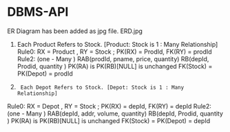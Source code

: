 # DBMS-API

ER Diagram has been added as jpg file.
ERD.jpg


1. Each Product Refers to Stock. [Product: Stock is  1 : Many Relationship]
Rule0:     RX = Product ,  RY = Stock ;  PK(RX) = ProdId,  FK(RY) = prodId
Rule2:  (one - Many )
RAB(prodId, pname, price, quantity)
RB(depId, Prodid, quantity )
PK(RA) is PK(RB)[NULL] is unchanged
FK(Stock) = PK(Depot) = prodId
 
2.      Each Depot Refers to Stock. [Depot: Stock is 1 : Many Relationship]
Rule0:     RX = Depot ,  RY = Stock ;  PK(RX) = depId,  FK(RY) = depId 
Rule2:  (one - Many )
RAB(depId, addr, volume, quantity)
RB(depId, Prodid, quantity )
PK(RA) is PK(RB)[NULL] is unchanged
FK(Stock) = PK(Depot) = depId
